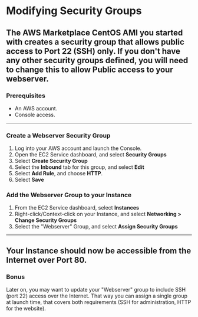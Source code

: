 # Modifying Security Groups
The AWS Marketplace CentOS AMI you started with creates a security group that allows public access to Port 22 (SSH) only. If you don't have any other security groups defined, you will need to change this to allow Public access to your webserver.
---
### Prerequisites
* An AWS account. 
* Console access. 
---
### Create a Webserver Security Group
1. Log into your AWS account and launch the Console. 
2. Open the EC2 Service dashboard, and select **Security Groups**
3. Select **Create Security Group**
4. Select the **Inbound** tab for this group, and select **Edit**
5. Select **Add Rule**, and choose **HTTP**. 
6. Select **Save**
### Add the Webserver Group to your Instance
1. From the EC2 Service dashboard, select **Instances**
2. Right-click/Context-click on your Instance, and select **Networking > Change Security Groups**
3. Select the "Webserver" Group, and select **Assign Security Groups**
---
Your Instance should now be accessible from the Internet over Port 80. 
---
### Bonus
Later on, you may want to update your "Webserver" group to include SSH (port 22) access over the Internet. That way you can assign a single group at launch time, that covers both requirements (SSH for administration, HTTP for the website).
